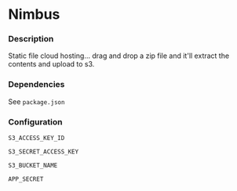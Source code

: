 # Nimbus

### Description
Static file cloud hosting… drag and drop a zip file and it'll extract the contents and upload to s3.

### Dependencies
See `package.json`

### Configuration
`S3_ACCESS_KEY_ID`

`S3_SECRET_ACCESS_KEY`

`S3_BUCKET_NAME`

`APP_SECRET`

